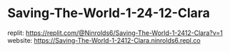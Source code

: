 # Saving-The-World-1-24-12-Clara

replit: https://replit.com/@Ninrolds6/Saving-The-World-1-2412-Clara?v=1 <br>
website: https://Saving-The-World-1-2412-Clara.ninrolds6.repl.co
